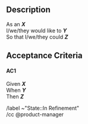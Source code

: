 ## Description

<!-- Example of a story -->
<!-- As an AdblockPlus extension engineer -->
<!-- I would like to know how many ads were blocked -->
<!-- So that I could display this information in the extension UI to the user -->

As an 
***X***<br>
I/we/they would like to 
***Y***<br>
So that I/we/they could
***Z***<br>

## Acceptance Criteria

<!-- Example of acceptnace criteria -->
<!-- Given new web page just loaded  -->
<!-- When ABP extension asks Core about the number of ads blocked -->
<!-- Then core provides the total number of ads being blocked on through all filter types -->

#### AC1

Given
***X***
<br>
When
***Y***
<br>
Then
***Z***
<br>

/label ~"State::In Refinement"<br>
/cc @product-manager
